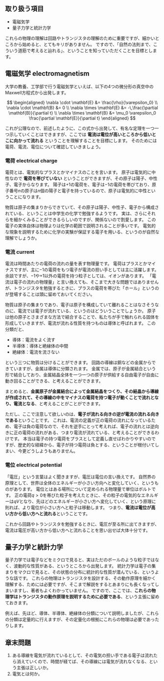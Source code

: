 ## 取り扱う項目
* 電磁気学
* 量子力学と統計力学

これらの物理の理解は回路やトランジスタの理解のために重要ですが、細かいところから始めると、とてもキリがありません。
ですので、「自然の法則まで、こういう道筋で考えると辿れる」、ということを知っていただくことを目標とします。

## 電磁気学 electromagnetism
大学の教養、工学部で行う電磁気学といえば、以下の4つの微分形の真空中のMaxwell方程式から出発します。

$$
\begin{aligned}
\nabla \cdot \mathbf{E} &= \frac{\rho}{\varepsilon_0} \\
\nabla \cdot \mathbf{B} &= 0 \\
\nabla \times \mathbf{E} &= -\,\frac{\partial \mathbf{B}}{\partial t} \\
\nabla \times \mathbf{B} &= \mu_0 \varepsilon_0 \frac{\partial \mathbf{E}}{\partial t}
\end{aligned}
$$

これが公理なので、前述したように、この式から出発して、有名な定理を一つ一つ示していくことはできますが、ここでは **電流は電位が高いところから低いとこに向かって流れる** ということを理解することを目標にします。
そのためには電荷、電流、電位について確認していきましょう。

### 電荷 electrical charge
電荷とは、電気的なプラスとかマイナスのことを言います。
原子は電気的に中性なので **電荷を帯びていない** ということができますが、その原子は陽子、中性子、電子からなります。
陽子は$+1$の電荷を、電子は$-1$の電荷を帯びており、原子番号$n$の原子は$n$個の陽子と電子を持っているので、原子は電気的に中性ということになります。

物質は原子の集まりからできていて、その原子は陽子、中性子、電子から構成されている、ということは中学生の化学で勉強するようです。
実は、さらにそれらを細かくみることができるらしいのですが、関係ないので割愛します。
この電子の実体自体は物理よりは化学の範囲で説明されることが多いです。
電気的な現象を説明するために化学の実験が保証する電子を用いる、というのが自然な理解でしょうか。

### 電流 current
電流は時間あたりの電荷の流れの量を表す物理量です。
電荷はプラスとかマイナスですが、主に$-1$の電荷をもつ電子が電流の担い手としては主に活躍します。
余談ですが、$-1$や$+1$以外の電荷を持つ粒子としては、イオンがあります。
「電流は電子の流れの物理量」と言い換えても、そこまで大きな問題ではありませんが、トランジスタを勉強するときに、プラスの電荷を帯びた「ホール」というのが登場することは頭に留めておいてください。

物質は原子の集まりであり、電子は原子を構成していて離れることはなさそうなのに、電流では電子が流れている、というのはどういうことでしょうか。
原子は他の原子とさまざまな方法で結合することで、私たちが手で触れられる固体を形成していきますが、電流が流れる性質を持つものは導体と呼ばれます。
この分類だと、

- 導体：電流をよく流す
- 半導体：導体と絶縁体の中間
- 絶縁体：電流を流さない

という三つに物質は分けることができます。
回路の導線は銅などの金属からできていますが、金属は導体に分類されます。
金属では、原子が金属結合という形で結合しており、金属結晶全体を一つ一つの原子が供給する自由電子が自由に動き回ることができる、と考えることができます。

まとめると、**金属原子が金属結合によって金属結晶をつくり、その結晶から導線が作成されて、その導線の中をマイナスの電荷を持つ電子が動くことで流れとなり、電流となる**、と考えることがことができます。

ただし、ここで注意して欲しいのは、**電子が流れる向きの逆が電流の流れる向きである**ということです。
これは、電流の定義が正の電荷の流れになっているため、電子は負の電荷なので、それを逆手にとって考えれば、電子の流れとは逆向きに正の電荷の流れがある、つまり電流が流れている、と考えることができるわけです。
本当は電子の持つ電荷をプラスとして定義し直せばわかりやすいのですが、歴史的な経緯から、電子が持つ電荷は負とする、ということが根付いてしまい、今更どうしようもありません。

### 電位 electrical potential
「電圧」という言葉はよく聞きますが、電圧は電位の言い換えです。
自然界の原理として、世界は全体のエネルギーが小さい方向へと変化していく、というものがあります。
電位とはある場所について定められる物理量で単位はボルトです。
正の電荷$q>0$を帯びた粒子を考えたときに、その粒子の電気的なエネルギーは$qV$となり、先ほどのエネルギーが小さい方へ変化していく、という原理に則れば、より電位が小さい方へと粒子は移動します。
つまり、**電流は電位が高い方から低い方へと流れる**ということです。

これから回路やトランジスタを勉強するときに、電圧が至る所に出てきますが、電流は電圧が高い方から低い方へと流れることを思い出せば大体十分です。


## 量子力学と統計力学
量子力学では電子などをミクロで見ると、実はただのボールのような粒子ではなく、波動的な性質がある、というところから出発します。
統計力学は電子の集まりをマクロで見ると、その状態の分布に統計的な性質が潜んでいる、というような話です。
これらの物理はトランジスタを設計する、その動作原理を細かく理解する、ためには必要ですが、そこまで解説をするとあまりにも長くなってしまいますし、著者もよくわかっていません。
ですので、ここでは、**これらの物理学はトランジスタの動作原理を説明するために必要である**、という主張に留めておきます。

例えば、先ほど、導体、半導体、絶縁体の分類について説明しましたが、これらの分類は定量的に行えますが、その定量化の根拠にこれらの物理は必要であったりします。

## 章末問題
1. ある導線を電気が流れているとして、その電気の担い手である電子は流れたら消えていくので、時間が経てば、その導線には電気が流れなくなる、という主張は正しいか。
2. 電気とは何か。
